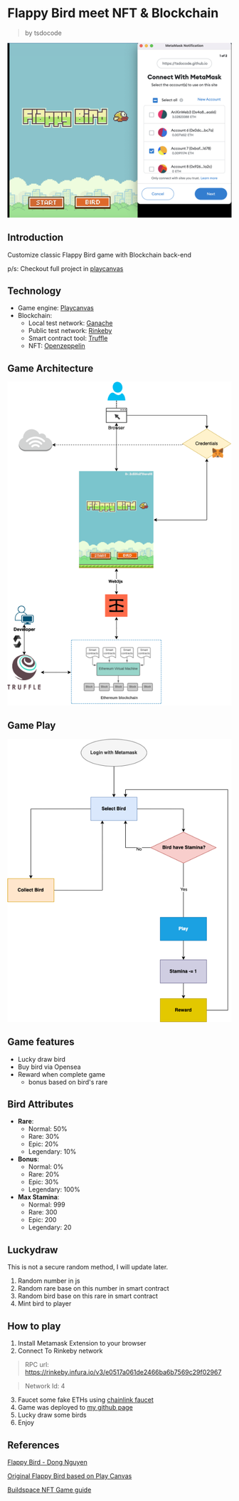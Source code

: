 # Flappy Bird meet NFT & Blockchain
> by
tsdocode


![game image](./git_assets/game.png)
## Introduction

Customize classic Flappy Bird game with Blockchain back-end

p/s: Checkout full project in [playcanvas](https://playcanvas.com/project/914522/overview/nft-flappy)

## Technology

- Game engine: [Playcanvas](https://developer.playcanvas.com/en/)
- Blockchain:
  - Local test network: [Ganache](https://trufflesuite.com/ganache/)
  - Public test network: [Rinkeby](https://www.rinkeby.io/)
  - Smart contract tool: [Truffle](https://trufflesuite.com/)
  - NFT: [Openzeppelin](https://www.openzeppelin.com/)


## Game Architecture
![](./git_assets/GameArchitecture.drawio.png)


## Game Play
![](./git_assets/GamePlay.drawio.png)


## Game features
- Lucky draw bird
- Buy bird via Opensea
- Reward when complete game
  - bonus based on bird's rare

## Bird Attributes
- **Rare**:
  - Normal: 50%
  - Rare: 30%
  - Epic: 20%
  - Legendary: 10%
- **Bonus**:
  - Normal: 0%
  - Rare: 20%
  - Epic: 30%
  - Legendary: 100%
- **Max Stamina**:
  - Normal: 999
  - Rare: 300
  - Epic: 200
  - Legendary: 20

## Luckydraw
This is not a secure random method, I will update later.

1. Random number in js
2. Random rare base on this number in smart contract
3. Random bird base on this rare in smart contract
4. Mint bird to player



## How to play

1. Install Metamask Extension to your browser
2. Connect To Rinkeby network
> RPC url: https://rinkeby.infura.io/v3/e0517a061de2466ba6b7569c29f02967

> Network Id: 4
3. Faucet some fake ETHs using [chainlink faucet](https://faucets.chain.link/)
4. Game was deployed to [my github page](https://tsdocode.github.io/NFlappyT/)
5. Lucky draw some birds
6. Enjoy


## References

[Flappy Bird - Dong Nguyen](https://vi.wikipedia.org/wiki/Flappy_Bird)

[Original Flappy Bird based on Play Canvas](https://developer.playcanvas.com/en/tutorials/flappy-bird/)

[Buildspace NFT Game guide](https://buildspace.so/p/CO5cc2751b-e878-41c4-99fa-a614dc910ee9)
